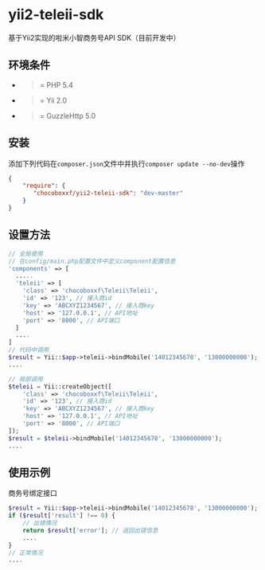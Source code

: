 # yii2-teleii-sdk
基于Yii2实现的啦米小智商务号API SDK（目前开发中）

环境条件
--------
- >= PHP 5.4
- >= Yii 2.0
- >= GuzzleHttp 5.0

安装
----

添加下列代码在``composer.json``文件中并执行``composer update --no-dev``操作

```json
{
    "require": {
       "chocoboxxf/yii2-teleii-sdk": "dev-master"
    }
}
```

设置方法
--------

```php
// 全局使用
// 在config/main.php配置文件中定义component配置信息
'components' => [
  .....
  'teleii' => [
    'class' => 'chocoboxxf\Teleii\Teleii',
    'id' => '123', // 接入商id
    'key' => 'ABCXYZ1234567', // 接入商key
    'host' => '127.0.0.1', // API地址
    'port' => '8000', // API端口
  ]
  ....
]
// 代码中调用
$result = Yii::$app->teleii->bindMobile('14012345678', '13000000000');
....
```

```php
// 局部调用
$teleii = Yii::createObject([
    'class' => 'chocoboxxf\Teleii\Teleii',
    'id' => '123', // 接入商id
    'key' => 'ABCXYZ1234567', // 接入商key
    'host' => '127.0.0.1', // API地址
    'port' => '8000', // API端口
]);
$result = $teleii->bindMobile('14012345678', '13000000000');
....
```

使用示例
--------

商务号绑定接口

```php
$result = Yii::$app->teleii->bindMobile('14012345678', '13000000000');
if ($result['result'] !== 0) {
    // 出错情况
    return $result['error']; // 返回出错信息
    ....
}
// 正常情况
....
```